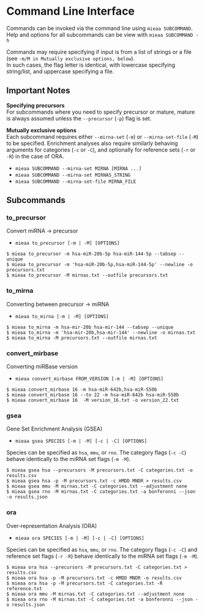 # Command Line Interface

Commands can be invoked via the command line using `mieaa SUBCOMMAND`.  
Help and options for all subcommands can be view with `mieaa SUBCOMMAND -h`

Commands may require specifying if input is from a list of strings or a file (see `-m/M in Mutually exclusive options, below`).  
In such cases, the flag letter is identical, with lowercase specifying string/list, and uppercase specifying a file.


## Important Notes

**Specifying precursors**  
For subcommands where you need to specify precursor or mature, mature is always assumed unless the `--precursor` (`-p`) flag is set.

**Mutually exclusive options**  
Each subcommand requires either `--mirna-set` (`-m`) or `--mirna-set-file` (`-M`) to be specified.
Enrichment analyses also require similarly behaving arguments for categories (`-c` or `-C`), and optionally for reference sets (`-r` or `-R`) in the case of ORA.

* `mieaa SUBCOMMAND --mirna-set MIRNA [MIRNA ...]`
* `mieaa SUBCOMMAND --mirna-set MIRNAS_STRING`
* `mieaa SUBCOMMAND --mirna-set-file MIRNA_FILE`

## Subcommands

### to_precursor

Convert miRNA -> precursor

* `mieaa to_precursor [-m | -M] [OPTIONS]`

```
$ mieaa to_precursor -m hsa-miR-20b-5p hsa-miR-144-5p --tabsep --unique
$ mieaa to_precursor -m 'hsa-miR-20b-5p,hsa-miR-144-5p' --newline -o precursors.txt
$ mieaa to_precursor -M mirnas.txt --outfile precursors.txt
```

### to_mirna

Converting between precursor -> miRNA

* `mieaa to_mirna [-m | -M] [OPTIONS]`

```
$ mieaa to_mirna -m hsa-mir-20b hsa-mir-144 --tabsep --unique
$ mieaa to_mirna -m 'hsa-mir-20b,hsa-mir-144' --newline -o mirnas.txt
$ mieaa to_mirna -M precursors.txt --outfile mirnas.txt
```

### convert_mirbase

Converting miRBase version

* `mieaa convert_mirbase FROM_VERSION [-m | -M] [OPTIONS]`

```
$ mieaa convert_mirbase 16 -m hsa-miR-642b,hsa-miR-550b
$ mieaa convert_mirbase 16 --to 22 -m hsa-miR-642b hsa-miR-550b
$ mieaa convert_mirbase 16  -M version_16.txt -o version_22.txt
```

### gsea

Gene Set Enrichment Analysis (GSEA)

* `mieaa gsea SPECIES [-m | -M] [-c | -C] [OPTIONS]`

Species can be specified as `hsa`, `mmu`, or `rno`.
The category flags (`-c -C`) behave identically to the miRNA set flags (`-m -M`).

```
$ mieaa gsea hsa --precursors -M precursors.txt -C categories.txt -o results.csv
$ mieaa gsea hsa -p -M precursors.txt -c HMDD MNDR > results.csv
$ mieaa gsea mmu -M mirnas.txt -C categories.txt --adjustment none
$ mieaa gsea rno -M mirnas.txt -C categories.txt -a bonferonni --json -o results.json
```

### ora

Over-representation Analysis (ORA)

* `mieaa ora SPECIES [-m | -M] [-c | -C] [OPTIONS]`

Species can be specified as `hsa`, `mmu`, or `rno`.
The category flags (`-c -C`)  and reference set flags (`-r -R`) behave identically to the miRNA set flags (`-m -M`).

```
$ mieaa ora hsa --precursors -M precursors.txt -C categories.txt > results.csv
$ mieaa ora hsa -p -M precursors.txt -c HMDD MNDR -o results.csv
$ mieaa ora hsa -p -M precursors.txt -C categories.txt -R reference.txt
$ mieaa ora mmu -M mirnas.txt -C categories.txt --adjustment none
$ mieaa ora rno -M mirnas.txt -C categories.txt -a bonferonni --json -o results.json
```
